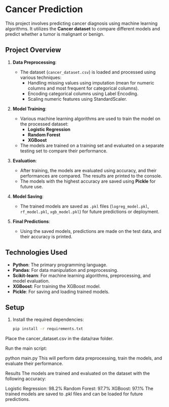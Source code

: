# Cancer Prediction

This project involves predicting cancer diagnosis using machine learning algorithms. It utilizes the **Cancer dataset** to compare different models and predict whether a tumor is malignant or benign.

## Project Overview

1. **Data Preprocessing**: 
   - The dataset (`cancer_dataset.csv`) is loaded and processed using various techniques:
     - Handling missing values using imputation (mean for numeric columns and most frequent for categorical columns).
     - Encoding categorical columns using Label Encoding.
     - Scaling numeric features using StandardScaler.
   
2. **Model Training**:
   - Various machine learning algorithms are used to train the model on the processed dataset:
     - **Logistic Regression**
     - **Random Forest**
     - **XGBoost**
   - The models are trained on a training set and evaluated on a separate testing set to compare their performance.

3. **Evaluation**:
   - After training, the models are evaluated using accuracy, and their performances are compared. The results are printed to the console.
   - The models with the highest accuracy are saved using **Pickle** for future use.

4. **Model Saving**:
   - The trained models are saved as `.pkl` files (`logreg_model.pkl`, `rf_model.pkl`, `xgb_model.pkl`) for future predictions or deployment.

5. **Final Predictions**:
   - Using the saved models, predictions are made on the test data, and their accuracy is printed.

## Technologies Used

- **Python**: The primary programming language.
- **Pandas**: For data manipulation and preprocessing.
- **Scikit-learn**: For machine learning algorithms, preprocessing, and model evaluation.
- **XGBoost**: For training the XGBoost model.
- **Pickle**: For saving and loading trained models.

## Setup

1. Install the required dependencies:

   ```bash
   pip install -r requirements.txt


Place the cancer_dataset.csv in the data/raw folder.

Run the main script:

python main.py
This will perform data preprocessing, train the models, and evaluate their performance.

Results
The models are trained and evaluated on the dataset with the following accuracy:

Logistic Regression: 98.2%
Random Forest: 97.7%
XGBoost: 97.1%
The trained models are saved to .pkl files and can be loaded for future predictions.